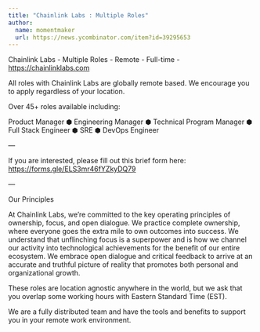```yaml
---
title: "Chainlink Labs : Multiple Roles"
author:
  name: momentmaker
  url: https://news.ycombinator.com/item?id=39295653
---
```

Chainlink Labs - Multiple Roles - Remote - Full-time - <a href="https:&#x2F;&#x2F;chainlinklabs.com" rel="nofollow">https:&#x2F;&#x2F;chainlinklabs.com</a>

All roles with Chainlink Labs are globally remote based. We encourage you to apply regardless of your location.

Over 45+ roles available including:

Product Manager ⬢ Engineering Manager ⬢ Technical Program Manager ⬢ Full Stack Engineer ⬢ SRE ⬢ DevOps Engineer

—

If you are interested, please fill out this brief form here:
<a href="https:&#x2F;&#x2F;forms.gle&#x2F;ELS3mr46fYZkyDQ79" rel="nofollow">https:&#x2F;&#x2F;forms.gle&#x2F;ELS3mr46fYZkyDQ79</a>

—

Our Principles

At Chainlink Labs, we’re committed to the key operating principles of ownership, focus, and open dialogue. We practice complete ownership, where everyone goes the extra mile to own outcomes into success. We understand that unflinching focus is a superpower and is how we channel our activity into technological achievements for the benefit of our entire ecosystem. We embrace open dialogue and critical feedback to arrive at an accurate and truthful picture of reality that promotes both personal and organizational growth.

These roles are location agnostic anywhere in the world, but we ask that you overlap some working hours with Eastern Standard Time (EST).

We are a fully distributed team and have the tools and benefits to support you in your remote work environment.
